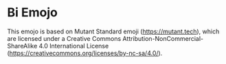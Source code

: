 # Bi Emojo



This emojo is based on Mutant Standard emoji (https://mutant.tech), which are licensed under a Creative Commons Attribution-NonCommercial-ShareAlike 4.0 International License (https://creativecommons.org/licenses/by-nc-sa/4.0/). 

